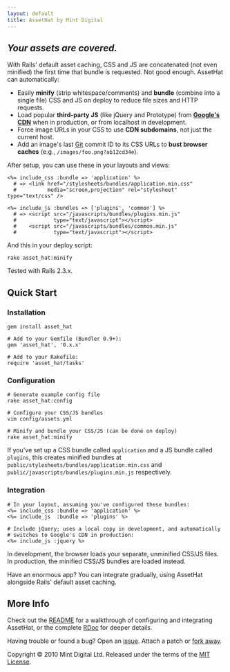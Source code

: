```yaml
---
layout: default
title: AssetHat by Mint Digital
---
```


## _Your assets are covered._ ##

With Rails' default asset caching, CSS and JS are concatenated (not even
minified) the first time that bundle is requested. Not good enough. AssetHat
can automatically:

* Easily **minify** (strip whitespace/comments) and **bundle** (combine into a
  single file) CSS and JS on deploy to reduce file sizes and HTTP requests.
* Load popular **third-party JS** (like jQuery and Prototype) from **[Google's
  CDN]** when in production, or from localhost in development.
* Force image URLs in your CSS to use **CDN subdomains**, not just the current
  host.
* Add an image's last [Git][] commit ID to its CSS URLs to **bust browser
  caches** (e.g., <code>/images/foo.png?ab12cd34e</code>).

[Git]:          http://git-scm.com/
[Google's CDN]: http://code.google.com/apis/ajaxlibs/

After setup, you can use these in your layouts and views:

    <%= include_css :bundle => 'application' %>
      # => <link href="/stylesheets/bundles/application.min.css"
      #          media="screen,projection" rel="stylesheet" type="text/css" />

    <%= include_js :bundles => ['plugins', 'common'] %>
      # => <script src="/javascripts/bundles/plugins.min.js"
      #            type="text/javascript"></script>
      #    <script src="/javascripts/bundles/common.min.js"
      #            type="text/javascript"></script>

And this in your deploy script:

    rake asset_hat:minify

Tested with Rails 2.3.x.

## Quick Start ##

### Installation ###

    gem install asset_hat

    # Add to your Gemfile (Bundler 0.9+):
    gem 'asset_hat', '0.x.x'

    # Add to your Rakefile:
    require 'asset_hat/tasks'

### Configuration ###

    # Generate example config file
    rake asset_hat:config

    # Configure your CSS/JS bundles
    vim config/assets.yml

    # Minify and bundle your CSS/JS (can be done on deploy)
    rake asset_hat:minify

If you've set up a CSS bundle called `application` and a JS bundle called
`plugins`, this creates minified bundles at
`public/stylesheets/bundles/application.min.css` and
`public/javascripts/bundles/plugins.min.js` respectively.

### Integration ###

    # In your layout, assuming you've configured these bundles:
    <%= include_css :bundle => 'application' %>
    <%= include_js  :bundle => 'plugins' %>

    # Include jQuery; uses a local copy in development, and automatically
    # switches to Google's CDN in production:
    <%= include_js :jquery %>

In development, the browser loads your separate, unminified CSS/JS files. In
production, the minified CSS/JS bundles are loaded instead.

Have an enormous app? You can integrate gradually, using AssetHat alongside
Rails' default asset caching.

## More Info ##

Check out the [README][] for a walkthrough of configuring and integrating
AssetHat, or the complete [RDoc][] for deeper details.

Having trouble or found a bug? Open an [issue][]. Attach a patch or
[fork away][].

[README]:     http://github.com/mintdigital/asset_hat#readme
[RDoc]:       /asset_hat/doc/index.html
[issue]:      http://github.com/mintdigital/asset_hat/issues
[fork away]:  http://github.com/mintdigital/asset_hat/fork

Copyright © 2010 Mint Digital Ltd.
Released under the terms of the [MIT License][].

[MIT License]: http://github.com/mintdigital/asset_hat/blob/master/LICENSE
